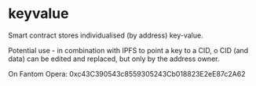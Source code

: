 # keyvalue
Smart contract stores individualised (by address) key-value. 

Potential use - in combination with IPFS to point a key to a CID, o CID (and data) can be edited and replaced, but only by the address owner.

On Fantom Opera: 0xc43C390543c8559305243Cb018823E2eE87c2A62
